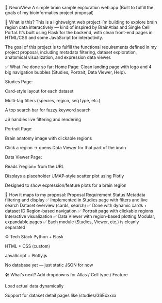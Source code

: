 🧠 NeuroView
A simple brain sample exploration web app
(Built to fulfill the goals of my bioinformatics project proposal)

📌 What is this?
This is a lightweight web project I’m building to explore brain region data interactively — kind of inspired by BrainAtlas and Single Cell Portal. It’s built using Flask for the backend, with clean front-end pages in HTML/CSS and some JavaScript for interactivity.

The goal of this project is to fulfill the functional requirements defined in my project proposal, including metadata filtering, dataset exploration, anatomical visualization, and expression data viewer.

✅ What I’ve done so far:
Home Page: Clean landing page with logo and 4 big navigation bubbles (Studies, Portrait, Data Viewer, Help).

Studies Page:

Card-style layout for each dataset

Multi-tag filters (species, region, seq type, etc.)

A top search bar for fuzzy keyword search

JS handles live filtering and rendering

Portrait Page:

Brain anatomy image with clickable regions

Click a region → opens Data Viewer for that part of the brain

Data Viewer Page:

Reads ?region= from the URL

Displays a placeholder UMAP-style scatter plot using Plotly

Designed to show expression/feature plots for a brain region

📄 How it maps to my proposal:
Proposal Requirement	Status
Metadata filtering and display	✅ Implemented in Studies page with filters and live search
Dataset overview (cards, search)	✅ Done with dynamic cards + dataset ID
Region-based navigation	✅ Portrait page with clickable regions
Interactive visualization	✅ Data Viewer with region-based plotting
Modular, expandable pages	✅ Each module (Studies, Viewer, etc.) is cleanly separated

⚙️ Tech Stack
Python + Flask

HTML + CSS (custom)

JavaScript + Plotly.js

No database yet — just static JSON for now

🛠 What’s next?
Add dropdowns for Atlas / Cell type / Feature

Load actual data dynamically

Support for dataset detail pages like /studies/GSExxxxx